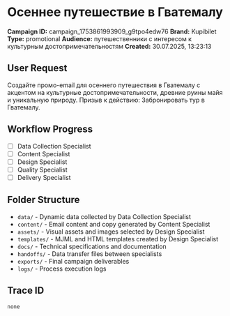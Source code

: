 # Осеннее путешествие в Гватемалу

**Campaign ID:** campaign_1753861993909_g9tpo4edw76
**Brand:** Kupibilet
**Type:** promotional
**Audience:** путешественники с интересом к культурным достопримечательностям
**Created:** 30.07.2025, 13:23:13

## User Request
Создайте промо-email для осеннего путешествия в Гватемалу с акцентом на культурные достопримечательности, древние руины майя и уникальную природу. Призыв к действию: Забронировать тур в Гватемалу.

## Workflow Progress
- [ ] Data Collection Specialist
- [ ] Content Specialist  
- [ ] Design Specialist
- [ ] Quality Specialist
- [ ] Delivery Specialist

## Folder Structure

- `data/` - Dynamic data collected by Data Collection Specialist
- `content/` - Email content and copy generated by Content Specialist
- `assets/` - Visual assets and images selected by Design Specialist
- `templates/` - MJML and HTML templates created by Design Specialist
- `docs/` - Technical specifications and documentation
- `handoffs/` - Data transfer files between specialists
- `exports/` - Final campaign deliverables
- `logs/` - Process execution logs

## Trace ID
`none`
